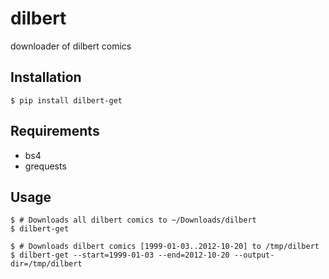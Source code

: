 # dilbert

downloader of dilbert comics

## Installation

    $ pip install dilbert-get

## Requirements

* bs4
* grequests

## Usage

    $ # Downloads all dilbert comics to ~/Downloads/dilbert
    $ dilbert-get

    $ # Downloads dilbert comics [1999-01-03..2012-10-20] to /tmp/dilbert
    $ dilbert-get --start=1999-01-03 --end=2012-10-20 --output-dir=/tmp/dilbert

